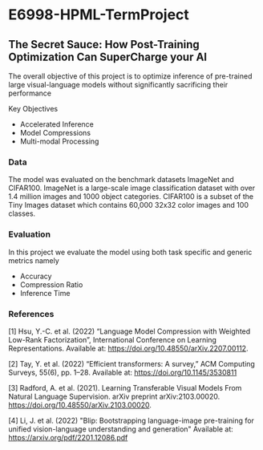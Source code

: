 # E6998-HPML-TermProject

## The Secret Sauce: How Post-Training Optimization Can SuperCharge your AI

The overall objective of this project is to optimize inference of pre-trained large visual-language models without significantly sacrificing their performance

Key Objectives 
- Accelerated Inference
- Model Compressions
- Multi-modal Processing

### Data

The model was evaluated on the benchmark datasets ImageNet and CIFAR100. ImageNet is a large-scale image classification dataset with over 1.4 million images and 1000 object categories. CIFAR100 is a subset of the Tiny Images dataset which contains 60,000 32x32 color images and 100 classes.

### Evaluation

In this project we evaluate the model using both task specific and generic metrics namely

- Accuracy
- Compression Ratio
- Inference Time

### References

[1] Hsu, Y.-C. et al. (2022) “Language Model Compression with Weighted Low-Rank Factorization”, International Conference on Learning Representations. Available at: https://doi.org/10.48550/arXiv.2207.00112. 

[2] Tay, Y. et al. (2022) “Efficient transformers: A survey,” ACM Computing Surveys, 55(6), pp. 1–28. Available at: https://doi.org/10.1145/3530811 

[3] Radford, A. et al. (2021). Learning Transferable Visual Models From Natural Language Supervision. arXiv preprint arXiv:2103.00020. https://doi.org/10.48550/arXiv.2103.00020.

[4] Li, J. et al. (2022) "Blip: Bootstrapping language-image pre-training for unified vision-language understanding and generation" Available at: https://arxiv.org/pdf/2201.12086.pdf
